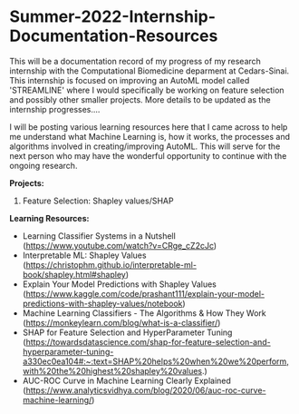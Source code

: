 # Summer-2022-Internship-Documentation-Resources


This will be a documentation record of my progress of my research internship with the Computational Biomedicine deparment at Cedars-Sinai. This internship is focused on improving an AutoML model called 'STREAMLINE' where I would specifically be working on feature selection and possibly other smaller projects. More details to be updated as the internship progresses....

I will be posting various learning resources here that I came across to help me understand what Machine Learning is, how it works, the processes and algorithms involved in creating/improving AutoML.  This will serve for the next person who may have the wonderful opportunity to continue with the ongoing research.

**Projects:**
  1) Feature Selection: Shapley values/SHAP
  

**Learning Resources:**
  * Learning Classifier Systems in a Nutshell (https://www.youtube.com/watch?v=CRge_cZ2cJc)
  * Interpretable ML: Shapley Values (https://christophm.github.io/interpretable-ml-book/shapley.html#shapley)
  * Explain Your Model Predictions with Shapley Values (https://www.kaggle.com/code/prashant111/explain-your-model-predictions-with-shapley-values/notebook)
  * Machine Learning Classifiers - The Algorithms & How They Work (https://monkeylearn.com/blog/what-is-a-classifier/) 
  * SHAP for Feature Selection and HyperParameter Tuning (https://towardsdatascience.com/shap-for-feature-selection-and-hyperparameter-tuning-a330ec0ea104#:~:text=SHAP%20helps%20when%20we%20perform,with%20the%20highest%20shapley%20values.)
  * AUC-ROC Curve in Machine Learning Clearly Explained (https://www.analyticsvidhya.com/blog/2020/06/auc-roc-curve-machine-learning/)

